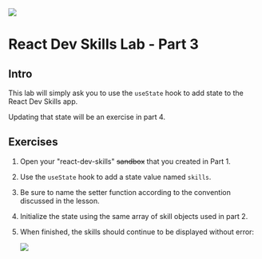 <img src="https://i.imgur.com/pg98OTd.png">

# React Dev Skills Lab - Part 3

## Intro

This lab will simply ask you to use the `useState` hook to add state to the React Dev Skills app.

Updating that state will be an exercise in part 4.


## Exercises

1. Open your "react-dev-skills" <del>sandbox</del> that you created in Part 1.

2. Use the `useState` hook to add a state value named `skills`.

3. Be sure to name the setter function according to the convention discussed in the lesson.

4. Initialize the state using the same array of skill objects used in part 2.

5. When finished, the skills should continue to be displayed without error:

    <img src="https://i.imgur.com/z1ZMjrG.png">
